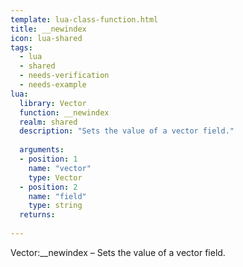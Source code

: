 ```yaml
---
template: lua-class-function.html
title: __newindex
icon: lua-shared
tags:
  - lua
  - shared
  - needs-verification
  - needs-example
lua:
  library: Vector
  function: __newindex
  realm: shared
  description: "Sets the value of a vector field."
  
  arguments:
  - position: 1
    name: "vector"
    type: Vector
  - position: 2
    name: "field"
    type: string
  returns:
    
---
```


<div class="lua__search__keywords">
Vector:__newindex &#x2013; Sets the value of a vector field.
</div>
